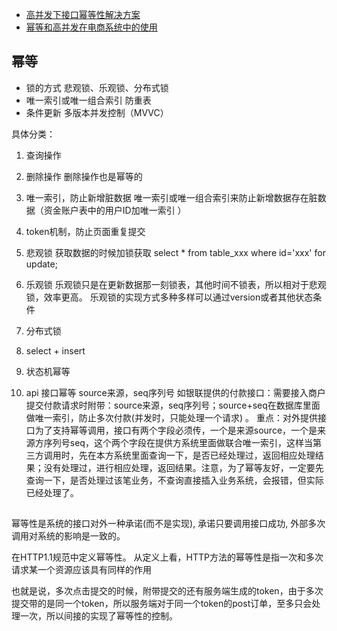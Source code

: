 
* [高并发下接口幂等性解决方案](https://www.cnblogs.com/linjiqin/p/9678022.html)
* [幂等和高并发在电商系统中的使用](https://www.cnblogs.com/RunForLove/p/5640949.html)

## 幂等
* 锁的方式 悲观锁、乐观锁、分布式锁
* 唯一索引或唯一组合索引 防重表
* 条件更新 多版本并发控制（MVVC）

具体分类：
1. 查询操作 
2. 删除操作 删除操作也是幂等的
3. 唯一索引，防止新增脏数据
唯一索引或唯一组合索引来防止新增数据存在脏数据（资金账户表中的用户ID加唯一索引 ）

4. token机制，防止页面重复提交 
5. 悲观锁 
获取数据的时候加锁获取 
select * from table_xxx where id='xxx' for update; 

6. 乐观锁 
乐观锁只是在更新数据那一刻锁表，其他时间不锁表，所以相对于悲观锁，效率更高。 
乐观锁的实现方式多种多样可以通过version或者其他状态条件

7. 分布式锁 
8. select + insert 
9. 状态机幂等 
10. api 接口幂等 source来源，seq序列号 
    如银联提供的付款接口：需要接入商户提交付款请求时附带：source来源，seq序列号；source+seq在数据库里面做唯一索引，防止多次付款(并发时，只能处理一个请求) 。
重点：对外提供接口为了支持幂等调用，接口有两个字段必须传，一个是来源source，一个是来源方序列号seq，这个两个字段在提供方系统里面做联合唯一索引，这样当第三方调用时，先在本方系统里面查询一下，是否已经处理过，返回相应处理结果；没有处理过，进行相应处理，返回结果。注意，为了幂等友好，一定要先查询一下，是否处理过该笔业务，不查询直接插入业务系统，会报错，但实际已经处理了。


## 
幂等性是系统的接口对外一种承诺(而不是实现), 承诺只要调用接口成功, 外部多次调用对系统的影响是一致的。

在HTTP1.1规范中定义幂等性。
从定义上看，HTTP方法的幂等性是指一次和多次请求某一个资源应该具有同样的作用


也就是说，多次点击提交的时候，附带提交的还有服务端生成的token，由于多次提交带的是同一个token，所以服务端对于同一个token的post订单，至多只会处理一次，所以间接的实现了幂等性的控制。
